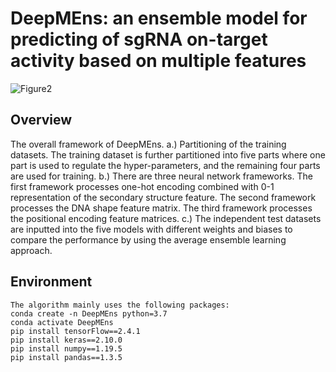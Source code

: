 # DeepMEns: an ensemble model for predicting of sgRNA on-target activity based on multiple features
![Figure2](https://github.com/user-attachments/assets/6bfd7db6-b4d4-4037-873c-10d835e890a5)
## Overview
The overall framework of DeepMEns. a.) Partitioning of the training datasets. The training dataset is further partitioned into five parts where one part is used to regulate the hyper-parameters, and the remaining four parts are used for training. b.) There are three neural network frameworks. The first framework processes one-hot encoding combined with 0-1 representation of the secondary structure feature. The second framework processes the DNA shape feature matrix. The third framework processes the positional encoding feature matrices. c.) The independent test datasets are inputted into the five models with different weights and biases to compare the performance by using the average ensemble learning approach.
## Environment
    The algorithm mainly uses the following packages:
    conda create -n DeepMEns python=3.7
    conda activate DeepMEns
    pip install tensorFlow==2.4.1
    pip install keras==2.10.0
    pip install numpy==1.19.5
    pip install pandas==1.3.5
